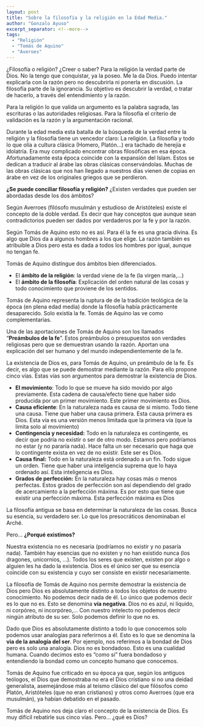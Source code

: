 ```yaml
---
layout: post
title: "Sobre la filosofía y la religión en la Edad Media."
author: "Gonzalo Ayuso"
excerpt_separator: <!--more-->
tags: 
  - "Religión"
  - "Tomás de Aquino"
  - "Averoes"
---
```

¿Filosofía o religión? ¿Creer o saber? Para la religión la verdad parte de Dios. No la tengo que conquistar, ya la poseo. Me la da Dios. Puedo intentar explicarla con la razón pero no descubrirla ni ponerla en discusión. La filosofía parte de la ignorancia. Su objetivo es descubrir la verdad, o tratar de hacerlo, a través del entendimiento y la razón.
<!--more-->
Para la religión lo que valida un argumento es la palabra sagrada, las escrituras o las autoridades religiosas. Para la filosofía el criterio de validación es la razón y la argumentación racional.

Durante la edad media esta batalla de la búsqueda de la verdad entre la religión y la filosofía tiene un vencedor claro: La religión. La filosofía y todo lo que olía a cultura clásica (Homero, Platón...) era tachado de herejía e idolatría. Era muy complicado encontrar obras filosóficas en esa época. Afortunadamente esta época coincide con la expansión del Islam. Estos se dedican a traducir al árabe las obras clásicas conservándolas. Muchas de las obras clásicas que nos han llegado a nuestros días vienen de copias en árabe en vez de los originales griegos que se perdieron.

**¿Se puede conciliar filosofía y religión?** ¿Existen verdades que pueden ser abordadas desde los dos ámbitos?

Según Averroes (filósofo musulmán y estudioso de Aristóteles) existe el concepto de la doble verdad. Es decir que hay conceptos que aunque sean contradictorios pueden ser dados por verdaderos por la fe y por la razón.

Según Tomás de Aquino esto no es así. Para él la fe es una gracia divina. Es algo que Dios da a algunos hombres a los que elige. La razón también es atribuible a Dios pero esta es dada a todos los hombres por igual,  aunque no tengan fe.

Tomás de Aquino distingue dos ámbitos bien diferenciados.

- El **ámbito de la religión**: la verdad viene de la fe (la virgen maría,...)
- El **ámbito de la filosofía**: Explicación del orden natural de las cosas y todo conocimiento que proviene de los sentidos.

Tomás de Aquino representa la ruptura de de la tradición teológica de la época (en plena edad media) donde la filosofía había prácticamente desaparecido. Solo existía la fe. Tomás de Aquino las ve como complementarias.

Una de las aportaciones de Tomás de Aquino son los llamados “**Preámbulos de la fe**”. Estos preámbulos o presupuestos son verdades religiosas pero que se demuestran usando la razón. Aportan una explicación del ser humano y del mundo independientemente de la fe.

La existencia de Dios es, para Tomás de Aquino, un preámbulo de la fe. Es decir, es algo que se puede demostrar mediante la razón. Para ello propone cinco vías. Estas vías son argumentos para demostrar la existencia de Dios.

- **El movimiento**: Todo lo que se mueve ha sido movido por algo previamente. Esta cadena de causa/efecto tiene que haber sido producida por un primer movimiento. Este primer movimiento es Dios.
- **Causa eficiente**: En la naturaleza nada es causa de si mismo. Todo tiene una causa. Tiene que haber una causa primera. Esta causa primera es Dios. Esta vía es una versión menos limitada que la primera vía (que la limita solo al movimiento)
- **Contingencia y necesidad:** Todo en la naturaleza es contingente, es decir que podría no existir o ser de otro modo. Estamos pero podríamos no estar (y no pararía nada). Hace falta un ser necesario que haga que lo contingente exista en vez de no existir. Este ser es Dios.
- **Causa final:** Todo en la naturaleza está ordenado a un fin. Todo sigue un orden. Tiene que haber una inteligencia suprema que lo haya ordenado así. Esta inteligencia es Dios.
- **Grados de perfección:** En la naturaleza hay cosas más o menos perfectas. Estos grados de perfección son así dependiendo del grado de acercamiento a la perfección máxima. Es por esto que tiene que existir una perfección máxima. Esta perfección máxima es Dios

La filosofía antigua se basa en determinar la naturaleza de las cosas. Busca su esencia, su verdadero ser. Lo que los presocráticos denominaban el Arché. 

Pero... **¿Porqué existimos?**

Nuestra existencia no es necesaria (podríamos no existir y no pasaría nada). También hay esencias que no existen y no han existido nunca (los dragones, unicornios, …). Todos los seres que existen, existen por algo o alguien les ha dado la existencia. Dios es el único ser que su esencia coincide con su existencia y cuyo ser consiste en existir necesariamente.

La filosofía de Tomás de Aquino nos permite demostrar la existencia de Dios pero Dios es absolutamente distinto a todos los objetos de nuestro conocimiento. No podemos decir nada de él. Lo único que podemos decir es lo que no es. Esto se denomina **vía negativa**. Dios no es azul, ni líquido, ni corpóreo, ni incorpóreo,... Con nuestro intelecto no podemos decir ningún atributo de su ser. Solo podemos definir lo que no es.

Dado que Dios es absolutamente distinto a todo lo que conocemos solo podemos usar analogías para referirnos a él. Esto es lo que se denomina la **via de la analogía del ser**. Por ejemplo, nos referimos a la bondad de Dios pero es solo una analogía. Dios no es bondadoso. Esto es una cualidad humana. Cuando decimos esto es “como si” fuera bondadoso y entendiendo la bondad como un concepto humano que conocemos.

Tomás de Aquino fue criticado en su época ya que, según los antiguos teólogos, el Dios que demostraba no era el Dios cristiano si no una deidad generalista, asemejándose más al teísmo clásico del que filósofos como Platón, Aristóteles (que no eran cristianos) y otros como Averroes (que era musulmán), ya habían debatido en el pasado.

Tomás de Aquino nos deja claro el concepto de la existencia de Dios. Es muy difícil rebatirle sus cinco vías. Pero... ¿qué es Dios?